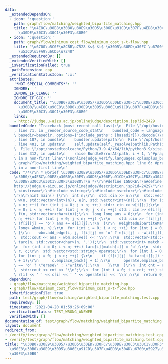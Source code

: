 ```yaml
---
data:
  _extendedDependsOn:
  - icon: ':question:'
    path: graph/flow/matching/weighted_bipartite_matching.hpp
    title: "\u4E8C\u90E8\u30B0\u30E9\u30D5\u306E\u91CD\u307F\u4ED8\u304D\u6700\u5927\
      \u30DE\u30C3\u30C1\u30F3\u30B0"
  - icon: ':question:'
    path: graph/flow/minimum_cost_flow/minimum_cost_s-t-flow.hpp
    title: "\u6700\u5C0F\u8CBB\u7528 $s$-$t$-\u30D5\u30ED\u30FC \u6700\u77ED\u8DEF\
      \u53CD\u5FA9\u6CD5\u7248"
  _extendedRequiredBy: []
  _extendedVerifiedWith: []
  _isVerificationFailed: true
  _pathExtension: cpp
  _verificationStatusIcon: ':x:'
  attributes:
    '*NOT_SPECIAL_COMMENTS*': ''
    IGNORE: ''
    IGNORE_IF_CLANG: ''
    IGNORE_IF_GCC: ''
    document_title: "\u30B0\u30E9\u30D5/\u30D5\u30ED\u30FC/\u30DE\u30C3\u30C1\u30F3\
      \u30B0/\u4E8C\u90E8\u30B0\u30E9\u30D5\u306E\u91CD\u307F\u4ED8\u304D\u6700\u5927\
      \u30DE\u30C3\u30C1\u30F3\u30B0"
    links:
    - http://judge.u-aizu.ac.jp/onlinejudge/description.jsp?id=2429
  bundledCode: "Traceback (most recent call last):\n  File \"/opt/hostedtoolcache/Python/3.9.4/x64/lib/python3.9/site-packages/onlinejudge_verify/documentation/build.py\"\
    , line 71, in _render_source_code_stat\n    bundled_code = language.bundle(stat.path,\
    \ basedir=basedir, options={'include_paths': [basedir]}).decode()\n  File \"/opt/hostedtoolcache/Python/3.9.4/x64/lib/python3.9/site-packages/onlinejudge_verify/languages/cplusplus.py\"\
    , line 187, in bundle\n    bundler.update(path)\n  File \"/opt/hostedtoolcache/Python/3.9.4/x64/lib/python3.9/site-packages/onlinejudge_verify/languages/cplusplus_bundle.py\"\
    , line 401, in update\n    self.update(self._resolve(pathlib.Path(included), included_from=path))\n\
    \  File \"/opt/hostedtoolcache/Python/3.9.4/x64/lib/python3.9/site-packages/onlinejudge_verify/languages/cplusplus_bundle.py\"\
    , line 312, in update\n    raise BundleErrorAt(path, i + 1, \"#pragma once found\
    \ in a non-first line\")\nonlinejudge_verify.languages.cplusplus_bundle.BundleErrorAt:\
    \ graph/flow/matching/weighted_bipartite_matching.hpp: line 6: #pragma once found\
    \ in a non-first line\n"
  code: "/*\r\n * @brief \u30B0\u30E9\u30D5/\u30D5\u30ED\u30FC/\u30DE\u30C3\u30C1\u30F3\
    \u30B0/\u4E8C\u90E8\u30B0\u30E9\u30D5\u306E\u91CD\u307F\u4ED8\u304D\u6700\u5927\
    \u30DE\u30C3\u30C1\u30F3\u30B0\r\n */\r\n#define IGNORE\r\n#define PROBLEM \"\
    http://judge.u-aizu.ac.jp/onlinejudge/description.jsp?id=2429\"\r\n\r\n#include\
    \ <iostream>\r\n#include <string>\r\n#include <vector>\r\n#include \"../../../../graph/flow/matching/weighted_bipartite_matching.hpp\"\
    \r\n\r\nint main() {\r\n  int n;\r\n  std::cin >> n;\r\n  std::vector<std::vector<int>>\
    \ w(n, std::vector<int>(n)), e(n, std::vector<int>(n));\r\n  for (int i = 0; i\
    \ < n; ++i) for (int j = 0; j < n; ++j) std:: cin >> w[i][j];\r\n  for (int i\
    \ = 0; i < n; ++i) for (int j = 0; j < n; ++j) std:: cin >> e[i][j];\r\n  std::vector<std::vector<char>>\
    \ f(n, std::vector<char>(n));\r\n  long long ans = 0;\r\n  for (int i = 0; i <\
    \ n; ++i) for (int j = 0; j < n; ++j) {\r\n    std::cin >> f[i][j];\r\n    if\
    \ (f[i][j] == 'o') ans += e[i][j];\r\n  }\r\n  WeightedBipartiteMatching<long\
    \ long> wbm(n, n);\r\n  for (int i = 0; i < n; ++i) for (int j = 0; j < n; ++j)\
    \ {\r\n    wbm.add_edge(i, j, f[i][j] == 'o' ? e[i][j] : -w[i][j]);\r\n  }\r\n\
    \  std::cout << ans - wbm.solve() << '\\n';\r\n  std::vector<std::vector<char>>\
    \ taro(n, std::vector<char>(n, '.'));\r\n  std::vector<int> match = wbm.matching();\r\
    \n  for (int i = 0; i < n; ++i) taro[i][match[i]] = 'o';\r\n  std::vector<int>\
    \ r, c;\r\n  std::vector<std::string> operate;\r\n  for (int i = 0; i < n; ++i)\
    \ for (int j = 0; j < n; ++j) {\r\n    if (f[i][j] != taro[i][j]) {\r\n      r.emplace_back(i\
    \ + 1);\r\n      c.emplace_back(j + 1);\r\n      operate.emplace_back(f[i][j]\
    \ == 'o' ? \"erase\" : \"write\");\r\n    }\r\n  }\r\n  int cnt = r.size();\r\n\
    \  std::cout << cnt << '\\n';\r\n  for (int i = 0; i < cnt; ++i) std::cout <<\
    \ r[i] << ' ' << c[i] << ' ' << operate[i] << '\\n';\r\n  return 0;\r\n}\r\n"
  dependsOn:
  - graph/flow/matching/weighted_bipartite_matching.hpp
  - graph/flow/minimum_cost_flow/minimum_cost_s-t-flow.hpp
  isVerificationFile: true
  path: test/graph/flow/matching/weighted_bipartite_matching.test.cpp
  requiredBy: []
  timestamp: '2021-04-20 01:59:26+09:00'
  verificationStatus: TEST_WRONG_ANSWER
  verifiedWith: []
documentation_of: test/graph/flow/matching/weighted_bipartite_matching.test.cpp
layout: document
redirect_from:
- /verify/test/graph/flow/matching/weighted_bipartite_matching.test.cpp
- /verify/test/graph/flow/matching/weighted_bipartite_matching.test.cpp.html
title: "\u30B0\u30E9\u30D5/\u30D5\u30ED\u30FC/\u30DE\u30C3\u30C1\u30F3\u30B0/\u4E8C\
  \u90E8\u30B0\u30E9\u30D5\u306E\u91CD\u307F\u4ED8\u304D\u6700\u5927\u30DE\u30C3\u30C1\
  \u30F3\u30B0"
---
```

